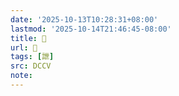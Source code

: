 ```yaml
---
date: '2025-10-13T10:28:31+08:00'
lastmod: '2025-10-14T21:46:45-08:00'
title: 􃖾
url: 􃖾
tags: [詍]
src: DCCV
note:
---
```

